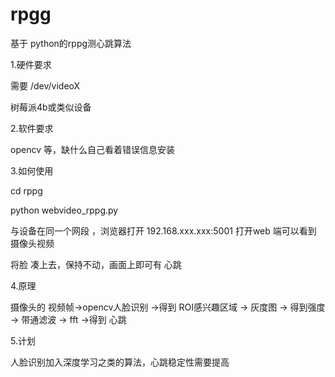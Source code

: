 # rpgg
基于 python的rppg测心跳算法

1.硬件要求

  需要 /dev/videoX 
  
  树莓派4b或类似设备 
  
2.软件要求 

  opencv 等，缺什么自己看着错误信息安装 
  
3.如何使用 

  cd rppg
  
  python webvideo_rppg.py

  与设备在同一个网段 ，浏览器打开  192.168.xxx.xxx:5001 打开web 端可以看到 摄像头视频 

  将脸 凑上去，保持不动，画面上即可有 心跳

4.原理 

  摄像头的 视频帧->opencv人脸识别 ->得到 ROI感兴趣区域 -> 灰度图 -> 得到强度  -> 带通滤波  -> fft ->得到 心跳 

5.计划 

  人脸识别加入深度学习之类的算法，心跳稳定性需要提高 
  
  
